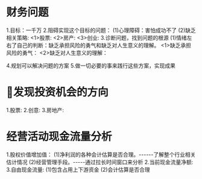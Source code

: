 # 财务问题
1.目标：一千万
2.阻碍实现这个目标的问题：
  (1)心理障碍：害怕成功不了
  (2)缺乏相关策略:
    <1>股票:
    <2>房产:
    <3>创业:
3.诊断问题，找到问题的根源
  (1)情绪左右了自己的判断：缺乏承担风险的勇气和缺乏对人生意义的理解。
    <1>缺乏承担风险的勇气：
    <2>缺乏对人生意义的理解：

4.规划可以解决问题的方案
5.做一切必要的事来践行这些方案，实现成果
# 发现投资机会的方向
1.股票:
2.创意:
3.房地产:

# 经营活动现金流量分析
1.股权价值增加值：
  (1)净利润的各种会计估算是否合理。------了解整个行业相关估计情况
  (2)经营管理手段。-----通过拉长时间窗口来分析
2.当前现金流量净额: 
3.自由现金流量:
  (1)包含占用上下游资金
  (2)会计估算是否合理